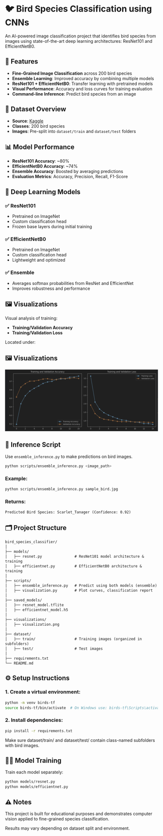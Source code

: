 # 🐦 Bird Species Classification using CNNs

An AI-powered image classification project that identifies bird species from images using state-of-the-art deep learning architectures: ResNet101 and EfficientNetB0.

## 🎯 Features

- **Fine-Grained Image Classification** across 200 bird species
- **Ensemble Learning**: Improved accuracy by combining multiple models
- **ResNet101 + EfficientNetB0**: Transfer learning with pretrained models
- **Visual Performance**: Accuracy and loss curves for training evaluation
- **Command-line Inference**: Predict bird species from an image

## 🐤 Dataset Overview

- **Source**: [Kaggle](https://www.kaggle.com/datasets/kedarsai/bird-species-classification-220-categories)
- **Classes**: 200 bird species
- **Images**: Pre-split into `dataset/train` and `dataset/test` folders

## 📊 Model Performance

- **ResNet101 Accuracy**: ~80%
- **EfficientNetB0 Accuracy**: ~74%
- **Ensemble Accuracy**: Boosted by averaging predictions
- **Evaluation Metrics**: Accuracy, Precision, Recall, F1-Score

## 🧠 Deep Learning Models

### ✅ ResNet101
- Pretrained on ImageNet
- Custom classification head
- Frozen base layers during initial training

### ✅ EfficientNetB0
- Pretrained on ImageNet
- Custom classification head
- Lightweight and optimized

### ✅ Ensemble
- Averages softmax probabilities from ResNet and EfficientNet
- Improves robustness and performance

## 🖼️ Visualizations

Visual analysis of training:

- **Training/Validation Accuracy**
- **Training/Validation Loss**

Located under:
## 🖼️ Visualizations

![Visualizations Curves](visualizations/visualization.png)

## 🧪 Inference Script

Use `ensemble_inference.py` to make predictions on bird images.

```bash
python scripts/ensemble_inference.py <image_path>
```
### Example:
```bash
python scripts/ensemble_inference.py sample_bird.jpg
```

### Returns:
```
Predicted Bird Species: Scarlet_Tanager (Confidence: 0.92)
```

## 🗂️ Project Structure

```
bird_species_classifier/
│
├── models/
│   ├── resnet.py               # ResNet101 model architecture & training
│   ├── efficientnet.py         # EfficientNetB0 architecture & training
│
├── scripts/
│   ├── ensemble_inference.py   # Predict using both models (ensemble)
│   ├── visualization.py        # Plot curves, classification report
│
├── saved_models/
│   ├── resnet_model.tflite
│   ├── efficientnet_model.h5
│
├── visualizations/
│   ├── visualization.png
│
├── dataset/
│   ├── train/                  # Training images (organized in subfolders)
│   ├── test/                   # Test images
│
├── requirements.txt
└── README.md
```

## ⚙️ Setup Instructions

### 1. Create a virtual environment:

```bash
python -m venv birds-tf
source birds-tf/bin/activate  # On Windows use: birds-tf\Scripts\activate
```

### 2. Install dependencies:

```bash 
pip install -r requirements.txt
```
Make sure dataset/train/ and dataset/test/ contain class-named subfolders with bird images.

## 🏋️‍♂️ Model Training

Train each model separately:

```bash
python models/resnet.py
python models/efficientnet.py
```

## ⚠️ Notes
This project is built for educational purposes and demonstrates computer vision applied to fine-grained species classification.

Results may vary depending on dataset split and environment.


